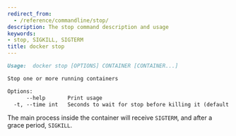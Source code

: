 ```yaml
---
redirect_from:
  - /reference/commandline/stop/
description: The stop command description and usage
keywords:
- stop, SIGKILL, SIGTERM
title: docker stop
---
```


```markdown
Usage:  docker stop [OPTIONS] CONTAINER [CONTAINER...]

Stop one or more running containers

Options:
      --help       Print usage
  -t, --time int   Seconds to wait for stop before killing it (default 10)
```

The main process inside the container will receive `SIGTERM`, and after a grace
period, `SIGKILL`.
